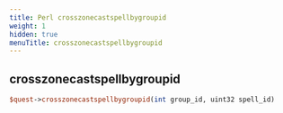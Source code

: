 ```yaml
---
title: Perl crosszonecastspellbygroupid
weight: 1
hidden: true
menuTitle: crosszonecastspellbygroupid
---
```

## crosszonecastspellbygroupid
```perl
$quest->crosszonecastspellbygroupid(int group_id, uint32 spell_id)
```
